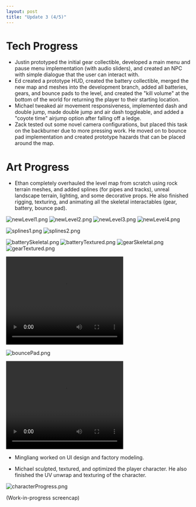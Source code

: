 ```yaml
---
layout: post
title: "Update 3 (4/5)"
---
```


# Tech Progress
- Justin prototyped the initial gear collectible, developed
a main menu and pause menu implementation (with audio sliders),
and created an NPC with simple dialogue that the user can interact with.
- Ed created a prototype HUD, created the battery collectible,
merged the new map and meshes into the development branch, added
all batteries, gears, and bounce pads to the level, and
created the "kill volume" at the bottom of the world for
returning the player to their starting location.
- Michael tweaked air movement responsiveness, implemented
dash and double jump, made double jump and air dash
toggleable, and added a "coyote time" airjump option after
falling off a ledge.
- Zack tested out some novel camera configurations,
but placed this task on the backburner due to more pressing
work. He moved on to bounce pad implementation and created prototype
hazards that can be placed around the map.

# Art Progress
- Ethan completely overhauled the level map from scratch using rock terrain meshes, and added
splines (for pipes and tracks), unreal landscape terrain, lighting, and some decorative props.
He also finished rigging, texturing, and animating all the skeletal interactables (gear, battery, bounce pad).

![newLevel1.png](newLevel1.png)
![newLevel2.png](newLevel2.png)
![newLevel3.png](newLevel3.png)
![newLevel4.png](newLevel4.png)

![splines1.png](splines1.png)
![splines2.png](splines2.png)

![batterySkeletal.png](batterySkeletal.png)
![batteryTextured.png](batteryTextured.png)
![gearSkeletal.png](gearSkeletal.png)
![gearTextured.png](gearTextured.png)

<video width="320" height="240" controls>
  <source src="gearSkeletal.mp4" type="video/mp4">
Your browser does not support the video tag.
</video>

![bouncePad.png](bouncePad.png)

<video width="320" height="240" controls>
  <source src="bouncePad.mp4" type="video/mp4">
Your browser does not support the video tag.
</video>

- Mingliang worked on UI design and factory modeling.


- Michael sculpted, textured, and optimized the player character. He also finished the UV unwrap and texturing of the character.

![characterProgress.png](characterProgress.png)

(Work-in-progress screencap)